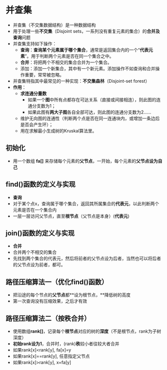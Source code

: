 # 并查集

- 并查集（不交集数据结构）是一种数据结构
- 用于处理一些**不交集**（Disjoint     sets，一系列没有重复元素的集合）的**合并及查询**问题
- 并查集支持如下操作：
  - **查询**：**查询某个元素属于哪个集合**，通常是返回集合内的一个“**代表元素**”。用于判断两个元素是否在同一个集合之中。
  - **合并**：将把两个不相交的集合合并为一个集合。
  - 添加：添加一个新集合，其中有一个新元素。添加操作不如查询和合并操作重要，常常被忽略。
- 并查集特指其中最常见的一种实现：**不交集森林**（Disjoint-set     forest）
- **作用**：
  - **求连通分量数**
    - 如果一个**图**中所有点都存在可达关系（直接或间接相连），则此图的连通分支数为1；
    - 如果此图有**两大子图**各自全部可达，则此图的连通分支数为2……
  - 维护无向图的连通性（判断两个点是否在同一连通块内，或增加一条边后是否会产生环）；
  - 用在求解最小生成树的Kruskal算法里。



## 初始化

- 用一个数组 **fa[]** 来存储每个元素的**父节点**，一开始，每个元素的**父节点设为自己**

 

## find()函数的定义与实现

- **查询**
- 对于某个点x，查询属于哪个集合，返回其所属集合的**代表元**，以此判断两个元素是否在一个集合内
- 一层一层访问父节点，直至**根节点**（父节点是本身）(**代表元**)

 

## join()函数的定义与实现

- **合并**
- 合并两个不相交的集合
- 先找到两个集合的代表元，然后将前者的父节点设为后者，当然也可以将后者的父节点设为前者，都可。

 

## 路径压缩算法一（优化find()函数）

- 把沿途的每个节点的**父节点**都**设为根节点，**降低树的高度
- 第一次查询没有压缩效果，之后才有效

 

##  路径压缩算法二（按秩合并）

- 使用数组**rank[]**，记录每个**根节点**对应的树的**深度**（不是根节点，rank为子树深度）
- **初始rank设为1**，合并时，(rank)**秩**较小者往较大者合并
- 如果rank[x]<rank[y],     fa[x]=y
- 如果rank[x]==rank[y],     任意指定父节点
- 如果rank[x]>rank[y],     x=fa[y]